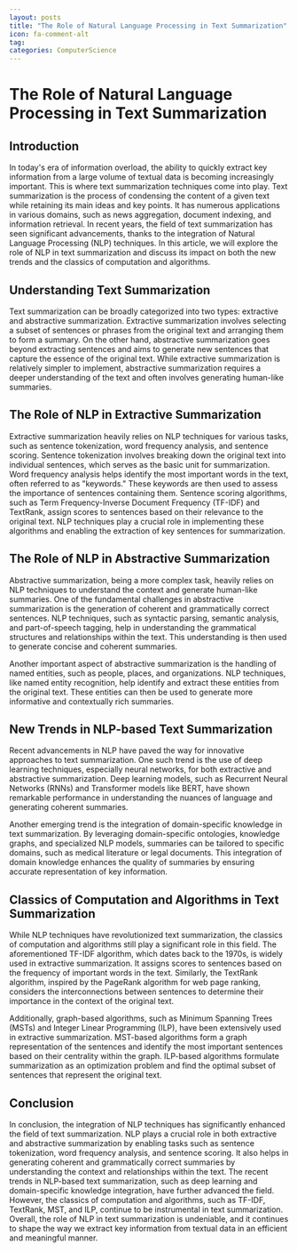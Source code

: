 ```yaml
---
layout: posts
title: "The Role of Natural Language Processing in Text Summarization"
icon: fa-comment-alt
tag:      
categories: ComputerScience
---
```



# The Role of Natural Language Processing in Text Summarization

## Introduction

In today's era of information overload, the ability to quickly extract key information from a large volume of textual data is becoming increasingly important. This is where text summarization techniques come into play. Text summarization is the process of condensing the content of a given text while retaining its main ideas and key points. It has numerous applications in various domains, such as news aggregation, document indexing, and information retrieval. In recent years, the field of text summarization has seen significant advancements, thanks to the integration of Natural Language Processing (NLP) techniques. In this article, we will explore the role of NLP in text summarization and discuss its impact on both the new trends and the classics of computation and algorithms.

## Understanding Text Summarization

Text summarization can be broadly categorized into two types: extractive and abstractive summarization. Extractive summarization involves selecting a subset of sentences or phrases from the original text and arranging them to form a summary. On the other hand, abstractive summarization goes beyond extracting sentences and aims to generate new sentences that capture the essence of the original text. While extractive summarization is relatively simpler to implement, abstractive summarization requires a deeper understanding of the text and often involves generating human-like summaries.

## The Role of NLP in Extractive Summarization

Extractive summarization heavily relies on NLP techniques for various tasks, such as sentence tokenization, word frequency analysis, and sentence scoring. Sentence tokenization involves breaking down the original text into individual sentences, which serves as the basic unit for summarization. Word frequency analysis helps identify the most important words in the text, often referred to as "keywords." These keywords are then used to assess the importance of sentences containing them. Sentence scoring algorithms, such as Term Frequency-Inverse Document Frequency (TF-IDF) and TextRank, assign scores to sentences based on their relevance to the original text. NLP techniques play a crucial role in implementing these algorithms and enabling the extraction of key sentences for summarization.

## The Role of NLP in Abstractive Summarization

Abstractive summarization, being a more complex task, heavily relies on NLP techniques to understand the context and generate human-like summaries. One of the fundamental challenges in abstractive summarization is the generation of coherent and grammatically correct sentences. NLP techniques, such as syntactic parsing, semantic analysis, and part-of-speech tagging, help in understanding the grammatical structures and relationships within the text. This understanding is then used to generate concise and coherent summaries.

Another important aspect of abstractive summarization is the handling of named entities, such as people, places, and organizations. NLP techniques, like named entity recognition, help identify and extract these entities from the original text. These entities can then be used to generate more informative and contextually rich summaries.

## New Trends in NLP-based Text Summarization

Recent advancements in NLP have paved the way for innovative approaches to text summarization. One such trend is the use of deep learning techniques, especially neural networks, for both extractive and abstractive summarization. Deep learning models, such as Recurrent Neural Networks (RNNs) and Transformer models like BERT, have shown remarkable performance in understanding the nuances of language and generating coherent summaries.

Another emerging trend is the integration of domain-specific knowledge in text summarization. By leveraging domain-specific ontologies, knowledge graphs, and specialized NLP models, summaries can be tailored to specific domains, such as medical literature or legal documents. This integration of domain knowledge enhances the quality of summaries by ensuring accurate representation of key information.

## Classics of Computation and Algorithms in Text Summarization

While NLP techniques have revolutionized text summarization, the classics of computation and algorithms still play a significant role in this field. The aforementioned TF-IDF algorithm, which dates back to the 1970s, is widely used in extractive summarization. It assigns scores to sentences based on the frequency of important words in the text. Similarly, the TextRank algorithm, inspired by the PageRank algorithm for web page ranking, considers the interconnections between sentences to determine their importance in the context of the original text.

Additionally, graph-based algorithms, such as Minimum Spanning Trees (MSTs) and Integer Linear Programming (ILP), have been extensively used in extractive summarization. MST-based algorithms form a graph representation of the sentences and identify the most important sentences based on their centrality within the graph. ILP-based algorithms formulate summarization as an optimization problem and find the optimal subset of sentences that represent the original text.

## Conclusion

In conclusion, the integration of NLP techniques has significantly enhanced the field of text summarization. NLP plays a crucial role in both extractive and abstractive summarization by enabling tasks such as sentence tokenization, word frequency analysis, and sentence scoring. It also helps in generating coherent and grammatically correct summaries by understanding the context and relationships within the text. The recent trends in NLP-based text summarization, such as deep learning and domain-specific knowledge integration, have further advanced the field. However, the classics of computation and algorithms, such as TF-IDF, TextRank, MST, and ILP, continue to be instrumental in text summarization. Overall, the role of NLP in text summarization is undeniable, and it continues to shape the way we extract key information from textual data in an efficient and meaningful manner.